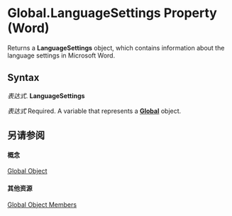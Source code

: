 
# Global.LanguageSettings Property (Word)

Returns a  **LanguageSettings** object, which contains information about the language settings in Microsoft Word.


## Syntax

 _表达式_. **LanguageSettings**

 _表达式_ Required. A variable that represents a **[Global](b91e7459-08d5-ea8c-42e0-f7b9bfd1a72c.md)** object.


## 另请参阅


#### 概念


[Global Object](b91e7459-08d5-ea8c-42e0-f7b9bfd1a72c.md)
#### 其他资源


[Global Object Members](http://msdn.microsoft.com/library/35050f7b-bc46-4795-ec17-f68e263c8af0%28Office.15%29.aspx)